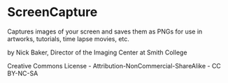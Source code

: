 # ScreenCapture
Captures images of your screen and saves them as PNGs for use in artworks, tutorials, time lapse movies, etc.

by Nick Baker, Director of the Imaging Center at Smith College

Creative Commons License - Attribution-NonCommercial-ShareAlike - CC BY-NC-SA

